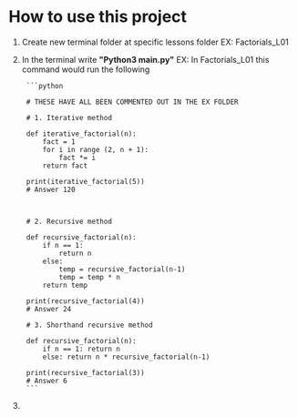 # How to use this project 

1. Create new terminal folder at specific lessons folder 
    EX: Factorials_L01
2. In the terminal write __"Python3 main.py"__
    EX: In Factorials_L01 this command would run the following 

        ```python

        # THESE HAVE ALL BEEN COMMENTED OUT IN THE EX FOLDER

        # 1. Iterative method

        def iterative_factorial(n):
            fact = 1
            for i in range (2, n + 1):
                fact *= i
            return fact

        print(iterative_factorial(5))
        # Answer 120



        # 2. Recursive method

        def recursive_factorial(n):
            if n == 1:
                return n
            else:
                temp = recursive_factorial(n-1)
                temp = temp * n 
            return temp 

        print(recursive_factorial(4))
        # Answer 24

        # 3. Shorthand recursive method

        def recursive_factorial(n):
            if n == 1: return n
            else: return n * recursive_factorial(n-1)

        print(recursive_factorial(3))
        # Answer 6
        ```
3. 